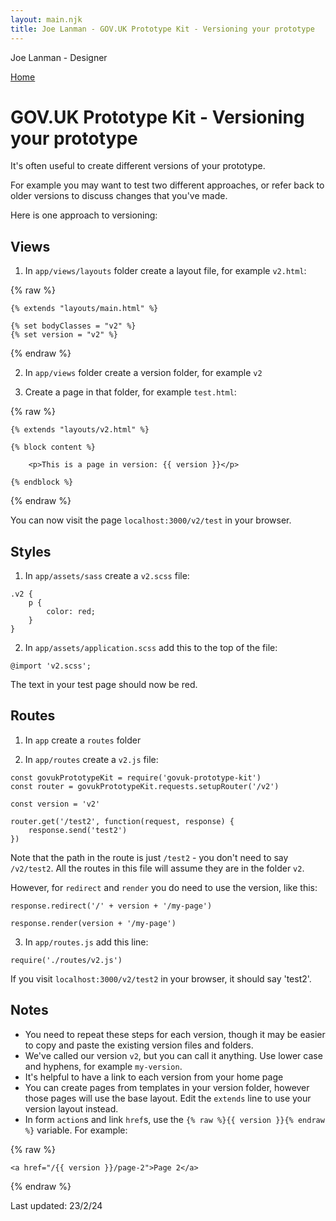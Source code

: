 ```yaml
---
layout: main.njk
title: Joe Lanman - GOV.UK Prototype Kit - Versioning your prototype
---
```


Joe Lanman - Designer

<div class="home-link">

  [Home](/)

</div>

# GOV.UK Prototype Kit - Versioning your prototype

It's often useful to create different versions of your prototype.

For example you may want to test two different approaches, or refer back to older versions to discuss changes that you've made.

Here is one approach to versioning:

## Views

1. In `app/views/layouts` folder create a layout file, for example `v2.html`:

{% raw %}
```
{% extends "layouts/main.html" %}

{% set bodyClasses = "v2" %}
{% set version = "v2" %}
```
{% endraw %}

2. In `app/views` folder create a version folder, for example `v2`

3. Create a page in that folder, for example `test.html`:

{% raw %}
```
{% extends "layouts/v2.html" %}

{% block content %}

    <p>This is a page in version: {{ version }}</p>

{% endblock %}
```
{% endraw %}

You can now visit the page `localhost:3000/v2/test` in your browser.

## Styles

1. In `app/assets/sass` create a `v2.scss` file:

```
.v2 {
    p {
        color: red;
    }
}
```

2. In `app/assets/application.scss` add this to the top of the file:

```
@import 'v2.scss';
```

The text in your test page should now be red.

## Routes

1. In `app` create a `routes` folder

2. In `app/routes` create a `v2.js` file:

```
const govukPrototypeKit = require('govuk-prototype-kit')
const router = govukPrototypeKit.requests.setupRouter('/v2')

const version = 'v2'

router.get('/test2', function(request, response) {
    response.send('test2')
})
```

Note that the path in the route is just `/test2` - you don't need to say `/v2/test2`. All the routes in this file will assume they are in the folder `v2`.

However, for `redirect` and `render` you do need to use the version, like this:

```
response.redirect('/' + version + '/my-page')
```
```
response.render(version + '/my-page')
```

3. In `app/routes.js` add this line:
```
require('./routes/v2.js')
```

If you visit `localhost:3000/v2/test2` in your browser, it should say 'test2'.

## Notes

 - You need to repeat these steps for each version, though it may be easier to copy and paste the existing version files and folders.
 - We've called our version `v2`, but you can call it anything. Use lower case and hyphens, for example `my-version`.
 - It's helpful to have a link to each version from your home page
 - You can create pages from templates in your version folder, however those pages will use the base layout. Edit the `extends` line to use your version layout instead.
 - In form `action`s and link `href`s, use the `{% raw %}{{ version }}{% endraw %}` variable. For example:

 {% raw %}
 ```
 <a href="/{{ version }}/page-2">Page 2</a>
 ```
 {% endraw %}

<div class="post-date">Last updated: 23/2/24</div>
